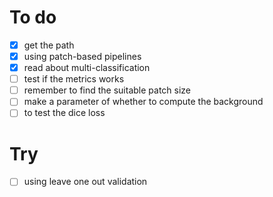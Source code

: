 

# To do
- [X] get the path
- [X] using patch-based pipelines
- [X] read about multi-classification
- [ ] test if the metrics works
- [ ] remember to find the suitable patch size
- [ ] make a parameter of whether to compute the background
- [ ] to test the dice loss

# Try
- [ ] using leave one out validation
